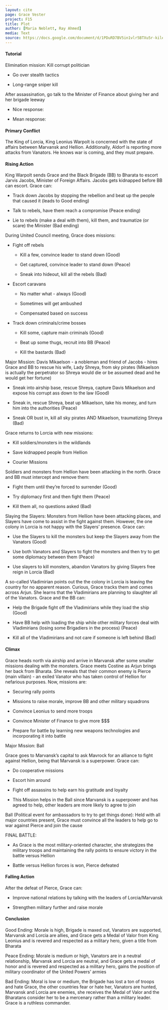 ```yaml
---
layout: cite
page: Grace Vester
project: F15
title: Plot
author: [Maria Neblett, Ray Ahmed]
media: Text
source: https://docs.google.com/document/d/1PDuRD7BV5in1vlr5BTXu5r-kileI96BJ8yjqYZmRDD0/edit?usp=sharing
---
```

#### Tutorial

Elimination mission: Kill corrupt politician

- Go over stealth tactics

- Long-range sniper kill

After assassination, go talk to the Minister of Finance about giving her and her brigade leeway

- Nice response:

- Mean response:

#### Primary Conflict

The King of Lorcia, King Leonius Warpolt is concerned with the state of affairs between Marvansk and Hellion. Additionally, Aldorf is reporting more attacks from Vanators. He knows war is coming, and they must prepare.

#### Rising Action

King Warpolt sends Grace and the Black Brigade (BB) to Bharata to escort Jarvis Jacobs, Minister of Foreign Affairs. Jacobs gets kidnapped before BB can escort. Grace can:

- Track down Jacobs by stopping the rebellion and beat up the people that caused it (leads to Good ending)

- Talk to rebels, have them reach a compromise (Peace ending)

- Lie to rebels (make a deal with them), kill them, and traumatize (or scare) the Minister (Bad ending)

During United Council meeting, Grace does missions:

- Fight off rebels

    - Kill a few, convince leader to stand down (Good)

    - Get captured, convince leader to stand down (Peace)

    - Sneak into hideout, kill all the rebels (Bad)

- Escort caravans

    - No matter what - always (Good)

    - Sometimes will get ambushed

    - Compensated based on success

- Track down criminals/crime bosses

    - Kill some, capture main criminals (Good)

    - Beat up some thugs, recruit into BB (Peace)

    - Kill the bastards (Bad)

Major Mission: Davis Mikaelson - a nobleman and friend of Jacobs - hires Grace and BB to rescue his wife, Lady Shreya, from sky pirates (Mikaelson is actually the perpetrator so Shreya would die or be assumed dead and he would get her fortune)

- Sneak into airship base, rescue Shreya, capture Davis Mikaelson and expose his corrupt ass down to the law (Good)

- Sneak in, rescue Shreya, beat up Mikaelson, take his money, and turn him into the authorities (Peace)

- Sneak OR bust in, kill all sky pirates AND Mikaelson, traumatizing Shreya (Bad)

Grace returns to Lorcia with new missions:

- Kill soldiers/monsters in the wildlands

- Save kidnapped people from Hellion

- Courier Missions

Soldiers and monsters from Hellion have been attacking in the north. Grace and BB must intercept and remove them:

- Fight them until they’re forced to surrender (Good)

- Try diplomacy first and then fight them (Peace)

- Kill them all, no questions asked (Bad)

Slaying the Slayers: Monsters from Hellion have been attacking places, and Slayers have come to assist in the fight against them. However, the one colony in Lorcia is not happy with the Slayers’ presence. Grace can:

- Use the Slayers to kill the monsters but keep the Slayers away from the Vanators (Good)

- Use both Vanators and Slayers to fight the monsters  and then try to get some diplomacy between them (Peace)

- Use slayers to kill monsters, abandon Vanators by giving Slayers free reign in Lorcia (Bad)

A so-called Vladimirian points out the the colony in Lorcia is leaving the country for no apparent reason. Curious, Grace tracks them and comes across Arjun. She learns that the Vladimirians are planning to slaughter all of the Vanators. Grace and the BB can:

- Help the Brigade fight off the Vladimirians while they load the ship (Good)

- Have BB help with loading the ship while other military forces deal with Vladimirians (losing some Brigadiers in the process) (Peace)

- Kill all of the Vladimirians and not care if someone is left behind (Bad)

#### Climax

Grace heads north via airship and arrive in Marvansk after some smaller missions dealing with the monsters. Grace meets Costine as Arjun brings her back from Bharata. She reveals that their common enemy is Pierce (main villain) - an exiled Vanator who has taken control of Hellion for nefarious purposes. Now, missions are:

- Securing rally points

- Missions to raise morale, improve BB and other military squadrons

- Convince Leonius to send more troops

- Convince Minister of Finance to give more $$$

- Prepare for battle by learning new weapons technologies and incorporating it into battle

Major Mission: Ball

Grace goes to Marvansk’s capital to ask Mavrock for an alliance to fight against Hellion, being that Marvansk is a superpower. Grace can:

- Do cooperative missions

- Escort him around

- Fight off assassins to help earn his gratitude and loyalty

- This Mission helps in the Ball since Marvansk is a superpower and has agreed to help, other leaders are more likely to agree to join

Ball (Political event for ambassadors to try to get things done): Held with all major countries present, Grace must convince all the leaders to help go to war against Pierce and join the cause

FINAL BATTLE:

- As Grace is the most military-oriented character, she strategizes the military troops and maintaining the rally points to ensure victory in the battle versus Hellion

- Battle versus Hellion forces is won, Pierce defeated

#### Falling Action

After the defeat of Pierce, Grace can:

- Improve national relations by talking with the leaders of Lorcia/Marvansk

- Strengthen military further and raise morale

#### Conclusion

Good Ending: Morale is high, Brigade is maxed out, Vanators are supported, Marvansk and Lorcia are allies, and Grace gets a Medal of Valor from King Leonius and is revered and respected as a military hero, given a title from Bharata

Peace Ending: Morale is medium or high, Vanators are in a neutral relationship, Marvansk and Lorcia are neutral, and Grace gets a medal of honor and is revered and respected as a military hero, gains the position of military coordinator of the United Powers’ armies

Bad Ending: Moral is low or medium, the Brigade has lost a ton of troops and hate Grace, the other countries fear or hate her, Vanators are hunted, Marvansk and Lorcia are enemies, she receives the Medal of Valor and the Bharatans consider her to be a mercenary rather than a military leader. Grace is a ruthless commander.
